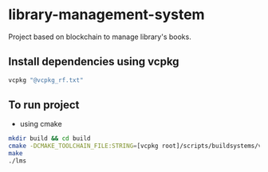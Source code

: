 # library-management-system
Project based on blockchain to manage library's books.

## Install dependencies using vcpkg
```bash
vcpkg "@vcpkg_rf.txt"
```

## To run project

- using cmake
```bash
mkdir build && cd build
cmake -DCMAKE_TOOLCHAIN_FILE:STRING=[vcpkg root]/scripts/buildsystems/vcpkg.cmake -DCMAKE_CXX_COMPILER=g++ -S.. -B.
make
./lms
```


